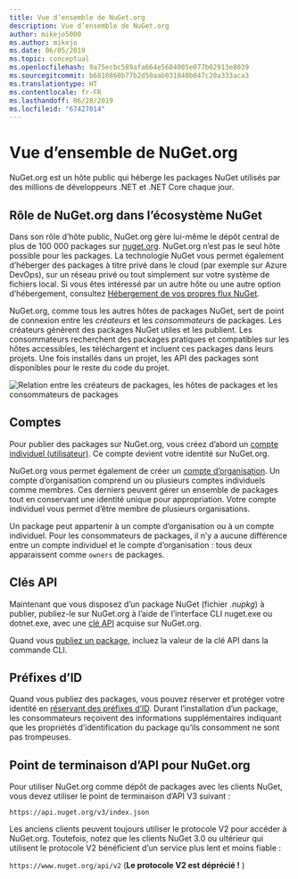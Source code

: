 ```yaml
---
title: Vue d’ensemble de NuGet.org
description: Vue d’ensemble de NuGet.org
author: mikejo5000
ms.author: mikejo
ms.date: 06/05/2019
ms.topic: conceptual
ms.openlocfilehash: 9a75ecbc589afa664e5684005e077b02913e8039
ms.sourcegitcommit: b6810860b77b2d50aab031040b047c20a333aca3
ms.translationtype: HT
ms.contentlocale: fr-FR
ms.lasthandoff: 06/28/2019
ms.locfileid: "67427014"
---
```

# <a name="overview-of-nugetorg"></a>Vue d’ensemble de NuGet.org

NuGet.org est un hôte public qui héberge les packages NuGet utilisés par des millions de développeurs .NET et .NET Core chaque jour.

## <a name="role-of-nugetorg-in-the-nuget-ecosystem"></a>Rôle de NuGet.org dans l’écosystème NuGet

Dans son rôle d’hôte public, NuGet.org gère lui-même le dépôt central de plus de 100 000 packages sur [nuget.org](https://www.nuget.org). NuGet.org n’est pas le seul hôte possible pour les packages. La technologie NuGet vous permet également d’héberger des packages à titre privé dans le cloud (par exemple sur Azure DevOps), sur un réseau privé ou tout simplement sur votre système de fichiers local. Si vous êtes intéressé par un autre hôte ou une autre option d’hébergement, consultez [Hébergement de vos propres flux NuGet](../hosting-packages/overview.md).

NuGet.org, comme tous les autres hôtes de packages NuGet, sert de point de connexion entre les *créateurs* et les *consommateurs* de packages. Les créateurs génèrent des packages NuGet utiles et les publient. Les consommateurs recherchent des packages pratiques et compatibles sur les hôtes accessibles, les téléchargent et incluent ces packages dans leurs projets. Une fois installés dans un projet, les API des packages sont disponibles pour le reste du code du projet.

![Relation entre les créateurs de packages, les hôtes de packages et les consommateurs de packages](media/nuget-roles.png)

## <a name="accounts"></a>Comptes

Pour publier des packages sur NuGet.org, vous créez d’abord un [compte individuel (utilisateur)](individual-accounts.md). Ce compte devient votre identité sur NuGet.org.

NuGet.org vous permet également de créer un [compte d’organisation](organizations-on-nuget-org.md). Un compte d’organisation comprend un ou plusieurs comptes individuels comme membres. Ces derniers peuvent gérer un ensemble de packages tout en conservant une identité unique pour appropriation. Votre compte individuel vous permet d’être membre de plusieurs organisations.

Un package peut appartenir à un compte d’organisation ou à un compte individuel. Pour les consommateurs de packages, il n’y a aucune différence entre un compte individuel et le compte d’organisation : tous deux apparaissent comme `owners` de packages.

## <a name="api-keys"></a>Clés API

Maintenant que vous disposez d’un package NuGet (fichier *.nupkg*) à publier, publiez-le sur NuGet.org à l’aide de l’interface CLI nuget.exe ou dotnet.exe, avec une [clé API](scoped-api-keys.md) acquise sur NuGet.org.

Quand vous [publiez un package](../create-packages/creating-a-package.md), incluez la valeur de la clé API dans la commande CLI.

## <a name="id-prefixes"></a>Préfixes d’ID

Quand vous publiez des packages, vous pouvez réserver et protéger votre identité en [réservant des préfixes d’ID](id-prefix-reservation.md). Durant l’installation d’un package, les consommateurs reçoivent des informations supplémentaires indiquant que les propriétés d’identification du package qu’ils consomment ne sont pas trompeuses.

## <a name="api-endpoint-for-nugetorg"></a>Point de terminaison d’API pour NuGet.org

Pour utiliser NuGet.org comme dépôt de packages avec les clients NuGet, vous devez utiliser le point de terminaison d’API V3 suivant : 

`https://api.nuget.org/v3/index.json`

Les anciens clients peuvent toujours utiliser le protocole V2 pour accéder à NuGet.org. Toutefois, notez que les clients NuGet 3.0 ou ultérieur qui utilisent le protocole V2 bénéficient d’un service plus lent et moins fiable :

`https://www.nuget.org/api/v2` (**Le protocole V2 est déprécié !** )

